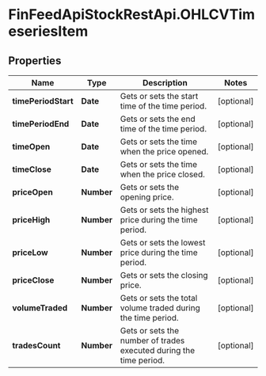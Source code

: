 # FinFeedApiStockRestApi.OHLCVTimeseriesItem

## Properties

Name | Type | Description | Notes
------------ | ------------- | ------------- | -------------
**timePeriodStart** | **Date** | Gets or sets the start time of the time period. | [optional] 
**timePeriodEnd** | **Date** | Gets or sets the end time of the time period. | [optional] 
**timeOpen** | **Date** | Gets or sets the time when the price opened. | [optional] 
**timeClose** | **Date** | Gets or sets the time when the price closed. | [optional] 
**priceOpen** | **Number** | Gets or sets the opening price. | [optional] 
**priceHigh** | **Number** | Gets or sets the highest price during the time period. | [optional] 
**priceLow** | **Number** | Gets or sets the lowest price during the time period. | [optional] 
**priceClose** | **Number** | Gets or sets the closing price. | [optional] 
**volumeTraded** | **Number** | Gets or sets the total volume traded during the time period. | [optional] 
**tradesCount** | **Number** | Gets or sets the number of trades executed during the time period. | [optional] 


